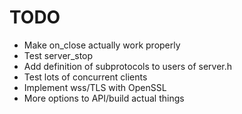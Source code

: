 TODO
========

* Make on\_close actually work properly
* Test server\_stop
* Add definition of subprotocols to users of server.h
* Test lots of concurrent clients
* Implement wss/TLS with OpenSSL
* More options to API/build actual things 
